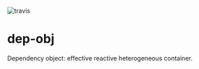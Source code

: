 ![travis](https://travis-ci.org/A1-Triard/dep-obj.svg?branch=master)

# dep-obj

Dependency object: effective reactive heterogeneous container.
